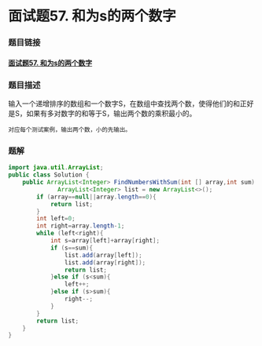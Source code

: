 # 面试题57. 和为s的两个数字

### 题目链接

#### [面试题57. 和为s的两个数字]( https://www.nowcoder.com/practice/390da4f7a00f44bea7c2f3d19491311b?tpId=13&tqId=11195&rp=4&ru=%2Fta%2Fcoding-interviews&qru=%2Fta%2Fcoding-interviews%2Fquestion-ranking&tPage=3 )

### 题目描述

输入一个递增排序的数组和一个数字S，在数组中查找两个数，使得他们的和正好是S，如果有多对数字的和等于S，输出两个数的乘积最小的。



```
对应每个测试案例，输出两个数，小的先输出。
```

### 题解

```java
import java.util.ArrayList;
public class Solution {
    public ArrayList<Integer> FindNumbersWithSum(int [] array,int sum) {
              ArrayList<Integer> list = new ArrayList<>();
        if (array==null||array.length==0){
            return list;
        }
        int left=0;
        int right=array.length-1;
        while (left<right){
            int s=array[left]+array[right];
            if (s==sum){
                list.add(array[left]);
                list.add(array[right]);
                return list;
            }else if (s<sum){
                left++;
            }else if (s>sum){
                right--;
            }
        }
        return list;
    }
}
```

